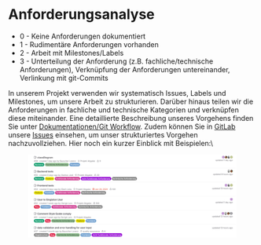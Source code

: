 # Anforderungsanalyse

* 0 - Keine Anforderungen dokumentiert
* 1 - Rudimentäre Anforderungen vorhanden
* 2 - Arbeit mit Milestones/Labels
* 3 - Unterteilung der Anforderung (z.B. fachliche/technische Anforderungen), Verknüpfung der Anforderungen untereinander, Verlinkung mit git-Commits

In unserem Projekt verwenden wir systematisch Issues, Labels und Milestones, um unsere Arbeit zu strukturieren. Darüber hinaus teilen wir die Anforderungen in fachliche und technische Kategorien und verknüpfen diese miteinander. Eine detaillierte Beschreibung unseres Vorgehens finden Sie unter [Dokumentationen/Git Workflow](../dokumentationen/git-workflow.md). Zudem können Sie in [GitLab](https://gitlab.mi.hdm-stuttgart.de/lg107/sipster) unsere [Issues](https://gitlab.mi.hdm-stuttgart.de/lg107/sipster/-/issues) einsehen, um unser strukturiertes Vorgehen nachzuvollziehen. Hier noch ein kurzer Einblick mit Beispielen:\


<figure><img src="../.gitbook/assets/sipster_issues.png" alt=""><figcaption></figcaption></figure>

